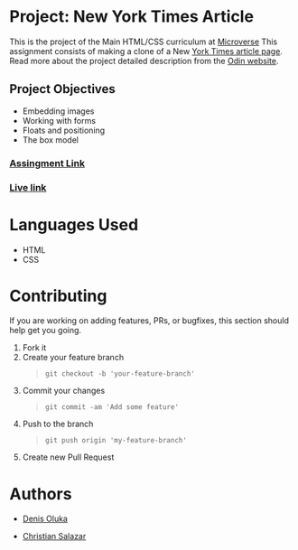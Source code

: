 # Project: New York Times Article

This is the project of the Main HTML/CSS curriculum at [Microverse](https://www.microverse.org/)
This assignment consists of making a clone of a New [York Times article page](https://minurl.me/SPw3rb).
Read more about the project detailed description from the [Odin website](https://www.theodinproject.com/courses/html5-and-css3/lessons/positioning-and-floating-elements).


## Project Objectives

- Embedding images
- Working with forms
- Floats and positioning
- The box model

### [Assingment Link](https://www.theodinproject.com/courses/html5-and-css3/lessons/forms-for-collecting-data)

### [Live link](https://rawcdn.githack.com/Grifo89/NYT_Article_Clone/master/index.html)

# Languages Used

- HTML
- CSS

# Contributing

If you are working on adding features, PRs, or bugfixes, this section should help get you going.

1. Fork it
2. Create your feature branch
   > `git checkout -b 'your-feature-branch'`
3. Commit your changes
   > `git commit -am 'Add some feature'`
4. Push to the branch
   > `git push origin 'my-feature-branch'`
5. Create new Pull Request

# Authors

- [Denis Oluka](https://github.com/OlukaDenis)

- [Christian Salazar](https://github.com/Grifo89)

